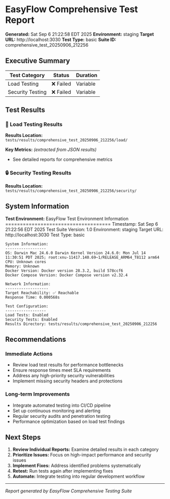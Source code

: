 # EasyFlow Comprehensive Test Report

**Generated:** Sat Sep  6 21:22:58 EDT 2025
**Environment:** staging
**Target URL:** http://localhost:3030
**Test Type:** basic
**Suite ID:** comprehensive_test_20250906_212256

## Executive Summary

| Test Category | Status | Duration |
|---------------|--------|----------|
| Load Testing | ❌ Failed | Variable |
| Security Testing | ❌ Failed | Variable |

## Test Results

### 🚀 Load Testing Results

**Results Location:** `tests/results/comprehensive_test_20250906_212256/load/`


**Key Metrics:** *(extracted from JSON results)*
- See detailed reports for comprehensive metrics

### 🔒 Security Testing Results

**Results Location:** `tests/results/comprehensive_test_20250906_212256/security/`


## System Information

**Test Environment:**
    EasyFlow Test Environment Information
    ====================================
    Timestamp: Sat Sep  6 21:22:56 EDT 2025
    Test Suite Version: 1.0
    Environment: staging
    Target URL: http://localhost:3030
    Test Type: basic
    
    System Information:
    ------------------
    OS: Darwin Mac 24.6.0 Darwin Kernel Version 24.6.0: Mon Jul 14 11:30:51 PDT 2025; root:xnu-11417.140.69~1/RELEASE_ARM64_T8112 arm64
    CPU: Unknown cores
    Memory: Unknown
    Docker Version: Docker version 28.3.2, build 578ccf6
    Docker Compose Version: Docker Compose version v2.32.4
    
    Network Information:
    -------------------
    Target Reachability: ✅ Reachable
    Response Time: 0.000568s
    
    Test Configuration:
    ------------------
    Load Tests: Enabled
    Security Tests: Enabled
    Results Directory: tests/results/comprehensive_test_20250906_212256

## Recommendations

### Immediate Actions
- Review load test results for performance bottlenecks
- Ensure response times meet SLA requirements
- Address any high-priority security vulnerabilities
- Implement missing security headers and protections

### Long-term Improvements
- Integrate automated testing into CI/CD pipeline
- Set up continuous monitoring and alerting
- Regular security audits and penetration testing
- Performance optimization based on load test findings

## Next Steps

1. **Review Individual Reports:** Examine detailed results in each category
2. **Prioritize Issues:** Focus on high-impact performance and security issues
3. **Implement Fixes:** Address identified problems systematically
4. **Retest:** Run tests again after implementing fixes
5. **Automate:** Integrate testing into regular development workflow

---
*Report generated by EasyFlow Comprehensive Testing Suite*
